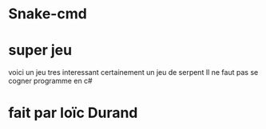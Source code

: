 
# Snake-cmd
# super jeu
voici un jeu tres interessant
certainement un jeu de serpent
Il ne faut pas se cogner
programme en c#
# fait par loïc Durand
